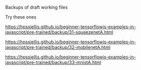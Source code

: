 Backups of draft working files

Try these ones

https://hpssjellis.github.io/beginner-tensorflowjs-examples-in-javascript/pre-trained/backup/31-squeezenetA.html


https://hpssjellis.github.io/beginner-tensorflowjs-examples-in-javascript/pre-trained/backup/32-mobilenetA.html


https://hpssjellis.github.io/beginner-tensorflowjs-examples-in-javascript/pre-trained/backup/33-mnistA.html
